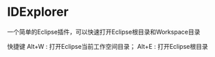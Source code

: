 # IDExplorer
一个简单的Eclipse插件，可以快速打开Eclipse根目录和Workspace目录

快捷键
Alt+W : 打开Eclipse当前工作空间目录；
Alt+E : 打开Eclipse根目录
